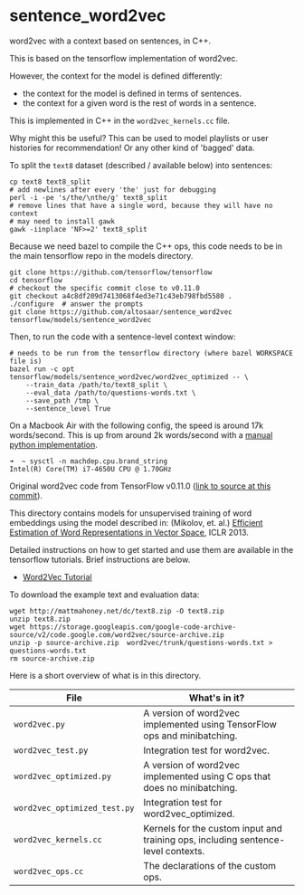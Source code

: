 # sentence_word2vec
word2vec with a context based on sentences, in C++.

This is based on the tensorflow implementation of word2vec.

However, the context for the model is defined differently:

* the context for the model is defined in terms of sentences.
* the context for a given word is the rest of words in a sentence.

This is implemented in C++ in the `word2vec_kernels.cc` file.

Why might this be useful? This can be used to model playlists or
user histories for recommendation! Or any other kind of 'bagged' data.

To split the `text8` dataset (described / available below) into sentences:
```
cp text8 text8_split
# add newlines after every 'the' just for debugging
perl -i -pe 's/the/\nthe/g' text8_split
# remove lines that have a single word, because they will have no context
# may need to install gawk
gawk -iinplace 'NF>=2' text8_split
```

Because we need bazel to compile the C++ ops, this code needs to be in the main tensorflow repo in the models directory.
```
git clone https://github.com/tensorflow/tensorflow
cd tensorflow
# checkout the specific commit close to v0.11.0
git checkout a4c8df209d7413068f4ed3e71c43eb798fbd5580 .
./configure  # answer the prompts
git clone https://github.com/altosaar/sentence_word2vec tensorflow/models/sentence_word2vec
```

Then, to run the code with a sentence-level context window:
```
# needs to be run from the tensorflow directory (where bazel WORKSPACE file is)
bazel run -c opt tensorflow/models/sentence_word2vec/word2vec_optimized -- \
    --train_data /path/to/text8_split \
    --eval_data /path/to/questions-words.txt \
    --save_path /tmp \
    --sentence_level True
```

On a Macbook Air with the following config, the speed is around 17k words/second. This is up from around 2k words/second with a [manual python implementation](https://github.com/altosaar/scirec).
```
➜  ~ sysctl -n machdep.cpu.brand_string
Intel(R) Core(TM) i7-4650U CPU @ 1.70GHz
```

Original word2vec code from TensorFlow v0.11.0 ([link to source at this commit](https://github.com/tensorflow/tensorflow/tree/v0.11.0/tensorflow/models/embedding)).

This directory contains models for unsupervised training of word embeddings
using the model described in:
(Mikolov, et. al.) [Efficient Estimation of Word Representations in Vector Space](http://arxiv.org/abs/1301.3781),
ICLR 2013.

Detailed instructions on how to get started and use them are available in the
tensorflow tutorials. Brief instructions are below.

* [Word2Vec Tutorial](http://tensorflow.org/tutorials/word2vec/index.md)

To download the example text and evaluation data:

```shell
wget http://mattmahoney.net/dc/text8.zip -O text8.zip
unzip text8.zip
wget https://storage.googleapis.com/google-code-archive-source/v2/code.google.com/word2vec/source-archive.zip
unzip -p source-archive.zip  word2vec/trunk/questions-words.txt > questions-words.txt
rm source-archive.zip
```
Here is a short overview of what is in this directory.

File | What's in it?
--- | ---
`word2vec.py` | A version of word2vec implemented using TensorFlow ops and minibatching.
`word2vec_test.py` | Integration test for word2vec.
`word2vec_optimized.py` | A version of word2vec implemented using C ops that does no minibatching.
`word2vec_optimized_test.py` | Integration test for word2vec_optimized.
`word2vec_kernels.cc` | Kernels for the custom input and training ops, including sentence-level contexts.
`word2vec_ops.cc` | The declarations of the custom ops.
